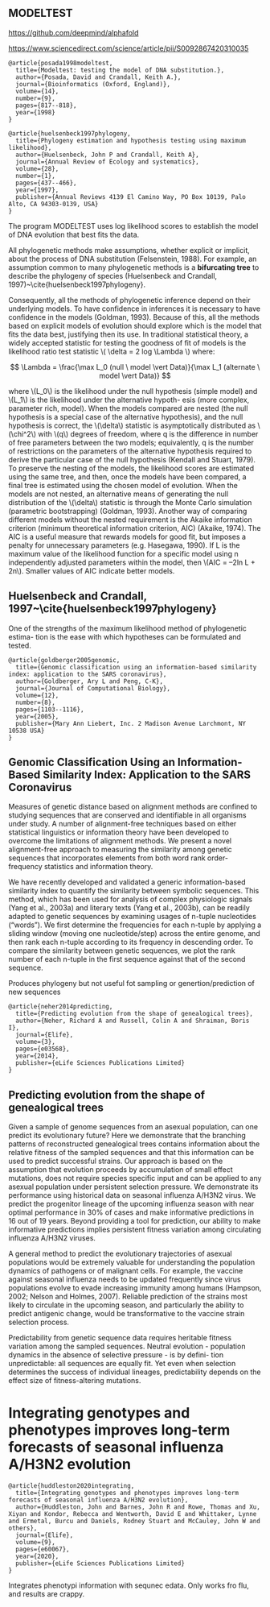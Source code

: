 ## MODELTEST


https://github.com/deepmind/alphafold

https://www.sciencedirect.com/science/article/pii/S0092867420310035 


```
@article{posada1998modeltest,
  title={Modeltest: testing the model of DNA substitution.},
  author={Posada, David and Crandall, Keith A.},
  journal={Bioinformatics (Oxford, England)},
  volume={14},
  number={9},
  pages={817--818},
  year={1998}
}

@article{huelsenbeck1997phylogeny,
  title={Phylogeny estimation and hypothesis testing using maximum likelihood},
  author={Huelsenbeck, John P and Crandall, Keith A},
  journal={Annual Review of Ecology and systematics},
  volume={28},
  number={1},
  pages={437--466},
  year={1997},
  publisher={Annual Reviews 4139 El Camino Way, PO Box 10139, Palo Alto, CA 94303-0139, USA}
}
```

The program MODELTEST uses log likelihood scores to establish the model of DNA evolution that
best fits the data.

All phylogenetic methods make assumptions, whether explicit or implicit, about the process of DNA substitution (Felsenstein, 1988). For example, an assumption common to many phylogenetic methods is a **bifurcating tree** to describe the phylogeny of species (Huelsenbeck and Crandall, 1997)~\cite{huelsenbeck1997phylogeny}. 

Consequently, all the methods of phylogenetic inference depend on their underlying models. To have confidence in inferences it is necessary to have confidence in the models (Goldman, 1993). Because of this, all the methods based on
explicit models of evolution should explore which is the model that fits the data best, justifying then its use. In traditional statistical theory, a widely accepted statistic for testing the goodness of fit of models is the likelihood ratio test statistic \\\( \delta = 2 log \Lambda \\\) where:

$$ \Lambda = \frac{\max L_0 (null \ model \vert Data)}{\max L_1 (alternate \  model \vert Data)} $$

where \\\(L_0\\\) is the likelihood under the null hypothesis (simple
model) and \\\(L_1\\\) is the likelihood under the alternative hypoth-
esis (more complex, parameter rich, model). When the models compared are nested (the null hypothesis is a special
case of the alternative hypothesis), and the null hypothesis is
correct, the \\\(\delta\\\)  statistic is asymptotically distributed as \\\(\chi^2\\\) with
\\\(q\\\) degrees of freedom, where q is the difference in number of
free parameters between the two models; equivalently, q is
the number of restrictions on the parameters of the alternative
hypothesis required to derive the particular case of the null
hypothesis (Kendall and Stuart, 1979). To preserve the nesting of the models, the likelihood scores are estimated using
the same tree, and then, once the models have been compared, a final tree is estimated using the chosen model of
evolution. When the models are not nested, an alternative
means of generating the null distribution of the \\\(\delta\\\) statistic is through the Monte Carlo simulation (parametric bootstrapping) (Goldman, 1993). Another way of comparing different models without the
nested requirement is the Akaike information criterion
(minimum theoretical information criterion, AIC) (Akaike,
1974). The AIC is a useful measure that rewards models for
good fit, but imposes a penalty for unnecessary parameters
(e.g. Hasegawa, 1990). If L is the maximum value of the likelihood function for a specific model using n independently
adjusted parameters within the model, then \\\(AIC = –2ln L + 2n\\\). Smaller values of AIC indicate better models.

## Huelsenbeck and Crandall, 1997~\cite{huelsenbeck1997phylogeny}

One of the strengths of the maximum likelihood method of phylogenetic estima-
tion is the ease with which hypotheses can be formulated and tested.

```
@article{goldberger2005genomic,
  title={Genomic classification using an information-based similarity index: application to the SARS coronavirus},
  author={Goldberger, Ary L and Peng, C-K},
  journal={Journal of Computational Biology},
  volume={12},
  number={8},
  pages={1103--1116},
  year={2005},
  publisher={Mary Ann Liebert, Inc. 2 Madison Avenue Larchmont, NY 10538 USA}
}
```
## Genomic Classification Using an Information-Based Similarity Index: Application to the SARS Coronavirus

Measures of genetic distance based on alignment methods are confined to studying sequences
that are conserved and identifiable in all organisms under study. A number of alignment-free
techniques based on either statistical linguistics or information theory have been developed to
overcome the limitations of alignment methods. We present a novel alignment-free approach
to measuring the similarity among genetic sequences that incorporates elements from both
word rank order-frequency statistics and information theory.

We have recently developed and validated a generic information-based similarity index to quantify
the similarity between symbolic sequences. This method, which has been used for analysis of complex
physiologic signals (Yang et al., 2003a) and literary texts (Yang et al., 2003b), can be readily adapted to
genetic sequences by examining usages of n-tuple nucleotides (“words”). We first determine the frequencies
for each n-tuple by applying a sliding window (moving one nucleotide/step) across the entire genome, and
then rank each n-tuple according to its frequency in descending order. To compare the similarity between
genetic sequences, we plot the rank number of each n-tuple in the first sequence against that of the
second sequence.

Produces phylogeny but not useful fot sampling or genertion/prediction of new sequences



```
@article{neher2014predicting,
  title={Predicting evolution from the shape of genealogical trees},
  author={Neher, Richard A and Russell, Colin A and Shraiman, Boris I},
  journal={Elife},
  volume={3},
  pages={e03568},
  year={2014},
  publisher={eLife Sciences Publications Limited}
}
```
## Predicting evolution from the shape of genealogical trees

Given a sample of genome sequences from an asexual population, can one predict its
evolutionary future? Here we demonstrate that the branching patterns of reconstructed genealogical
trees contains information about the relative fitness of the sampled sequences and that this
information can be used to predict successful strains. Our approach is based on the assumption
that evolution proceeds by accumulation of small effect mutations, does not require species
specific input and can be applied to any asexual population under persistent selection pressure.
We demonstrate its performance using historical data on seasonal influenza A/H3N2 virus. We
predict the progenitor lineage of the upcoming influenza season with near optimal performance in
30% of cases and make informative predictions in 16 out of 19 years. Beyond providing a tool for
prediction, our ability to make informative predictions implies persistent fitness variation among
circulating influenza A/H3N2 viruses.

A general method to predict the evolutionary trajectories of asexual populations would be extremely
valuable for understanding the population dynamics of pathogens or of malignant cells. For example,
the vaccine against seasonal influenza needs to be updated frequently since virus populations evolve
to evade increasing immunity among humans (Hampson, 2002; Nelson and Holmes, 2007). Reliable
prediction of the strains most likely to circulate in the upcoming season, and particularly the ability to
predict antigenic change, would be transformative to the vaccine strain selection process.

Predictability from genetic sequence data requires heritable fitness variation among the sampled
sequences. Neutral evolution - population dynamics in the absence of selective pressure - is by defini-
tion unpredictable: all sequences are equally fit. Yet even when selection determines the success of
individual lineages, predictability depends on the effect size of fitness-altering mutations.

# Integrating genotypes and phenotypes improves long-term forecasts of seasonal influenza A/H3N2 evolution

```
@article{huddleston2020integrating,
  title={Integrating genotypes and phenotypes improves long-term forecasts of seasonal influenza A/H3N2 evolution},
  author={Huddleston, John and Barnes, John R and Rowe, Thomas and Xu, Xiyan and Kondor, Rebecca and Wentworth, David E and Whittaker, Lynne and Ermetal, Burcu and Daniels, Rodney Stuart and McCauley, John W and others},
  journal={Elife},
  volume={9},
  pages={e60067},
  year={2020},
  publisher={eLife Sciences Publications Limited}
}
```

Integrates phenotypi information with sequnec edata. Only works fro flu, and results are crappy.


